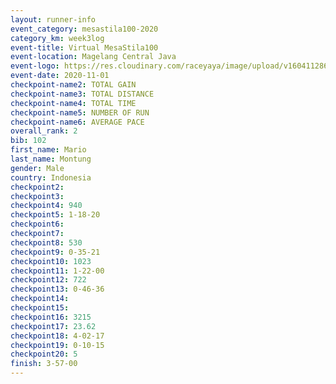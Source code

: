 ```yaml
--- 
layout: runner-info 
event_category: mesastila100-2020 
category_km: week3log 
event-title: Virtual MesaStila100  
event-location: Magelang Central Java 
event-logo: https://res.cloudinary.com/raceyaya/image/upload/v1604112863/3B3F7463-9336-4572-9F07-069DCA7D2527_ndaoxk.jpg 
event-date: 2020-11-01 
checkpoint-name2: TOTAL GAIN 
checkpoint-name3: TOTAL DISTANCE 
checkpoint-name4: TOTAL TIME 
checkpoint-name5: NUMBER OF RUN 
checkpoint-name6: AVERAGE PACE 
overall_rank: 2
bib: 102
first_name: Mario
last_name: Montung
gender: Male
country: Indonesia
checkpoint2: 
checkpoint3: 
checkpoint4: 940
checkpoint5: 1-18-20
checkpoint6: 
checkpoint7: 
checkpoint8: 530
checkpoint9: 0-35-21
checkpoint10: 1023
checkpoint11: 1-22-00
checkpoint12: 722
checkpoint13: 0-46-36
checkpoint14: 
checkpoint15: 
checkpoint16: 3215
checkpoint17: 23.62
checkpoint18: 4-02-17
checkpoint19: 0-10-15
checkpoint20: 5
finish: 3-57-00
--- 
```

